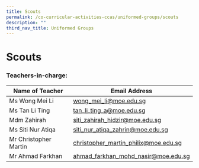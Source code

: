 ```yaml
---
title: Scouts
permalink: /co-curricular-activities-ccas/uniformed-groups/scouts
description: ""
third_nav_title: Uniformed Groups
---
```

# **Scouts**

### Teachers-in-charge:

| Name of Teacher 	| Email Address 	|
|---	|---	|
| Ms Wong Mei Li 	| wong_mei_li@moe.edu.sg 	|
| Ms Tan Li Ting 	| tan_li_ting_a@moe.edu.sg 	|
| Mdm Zahirah 	| siti_zahirah_hidzir@moe.edu.sg 	|
| Ms Siti Nur Atiqa 	| siti_nur_atiqa_zahrin@moe.edu.sg 	|
| Mr Christopher Martin 	| christopher_martin_philix@moe.edu.sg 	|
| Mr Ahmad Farkhan 	| ahmad_farkhan_mohd_nasir@moe.edu.sg 	|
